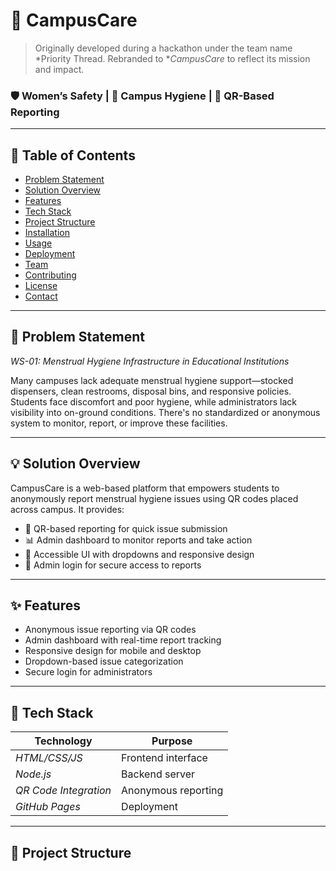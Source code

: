 # 🌸 CampusCare

> Originally developed during a hackathon under the team name *Priority Thread. Rebranded to **CampusCare* to reflect its mission and impact.

### 🛡 Women’s Safety | 🏫 Campus Hygiene | 📱 QR-Based Reporting

---

## 📖 Table of Contents

- [Problem Statement](#-problem-statement)
- [Solution Overview](#-solution-overview)
- [Features](#-features)
- [Tech Stack](#-tech-stack)
- [Project Structure](#-project-structure)
- [Installation](#-installation)
- [Usage](#-usage)
- [Deployment](#-deployment)
- [Team](#-team)
- [Contributing](#-contributing)
- [License](#-license)
- [Contact](#-contact)

---

## 📌 Problem Statement

*WS-01: Menstrual Hygiene Infrastructure in Educational Institutions*

Many campuses lack adequate menstrual hygiene support—stocked dispensers, clean restrooms, disposal bins, and responsive policies. Students face discomfort and poor hygiene, while administrators lack visibility into on-ground conditions. There's no standardized or anonymous system to monitor, report, or improve these facilities.

---

## 💡 Solution Overview

CampusCare is a web-based platform that empowers students to anonymously report menstrual hygiene issues using QR codes placed across campus. It provides:

- 📲 QR-based reporting for quick issue submission
- 📊 Admin dashboard to monitor reports and take action
- 🎨 Accessible UI with dropdowns and responsive design
- 🔐 Admin login for secure access to reports

---

## ✨ Features

- Anonymous issue reporting via QR codes
- Admin dashboard with real-time report tracking
- Responsive design for mobile and desktop
- Dropdown-based issue categorization
- Secure login for administrators

---

## 🧰 Tech Stack

| Technology | Purpose |
|------------|---------|
| *HTML/CSS/JS* | Frontend interface |
| *Node.js*     | Backend server |
| *QR Code Integration* | Anonymous reporting |
| *GitHub Pages* | Deployment |

---

## 📁 Project Structure
